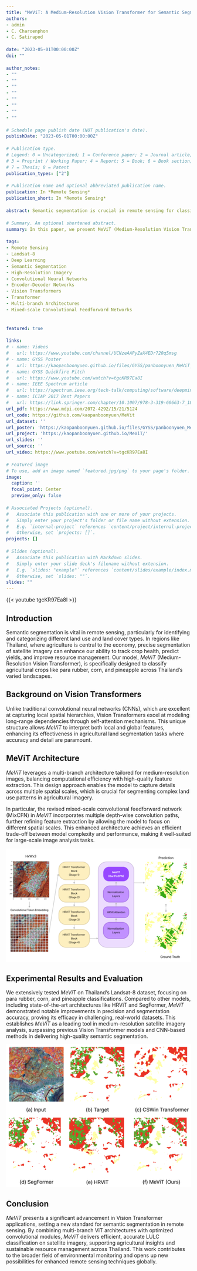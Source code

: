 ```yaml
---
title: "MeViT: A Medium-Resolution Vision Transformer for Semantic Segmentation on Landsat Satellite Imagery for Agriculture in Thailand"
authors:
- admin
- C. Charoenphon
- C. Satirapod

date: "2023-05-01T00:00:00Z"
doi: ""

author_notes:
- ""
- ""
- ""
- ""
- ""
- ""
- ""
- ""

# Schedule page publish date (NOT publication's date).
publishDate: "2023-05-01T00:00:00Z"

# Publication type.
# Legend: 0 = Uncategorized; 1 = Conference paper; 2 = Journal article;
# 3 = Preprint / Working Paper; 4 = Report; 5 = Book; 6 = Book section;
# 7 = Thesis; 8 = Patent
publication_types: ["2"]

# Publication name and optional abbreviated publication name.
publication: In *Remote Sensing*
publication_short: In *Remote Sensing*

abstract: Semantic segmentation is crucial in remote sensing for classifying each pixel in images into land use and land cover (LULC) categories. This paper presents MeViT (Medium-Resolution Vision Transformer), designed for key economic crops in Thailand such as para rubber, corn, and pineapple. MeViT enhances vision transformers by integrating medium-resolution multi-branch architectures, allowing for semantically rich and spatially precise representations. We improve mixed-scale convolutional feedforward networks (MixCFN) with multiple depth-wise convolution paths for better local information extraction, optimizing performance and efficiency. Extensive experiments on a publicly available Thai dataset show that MeViT outperforms state-of-the-art methods, achieving a precision of 92.22%, recall of 94.69%, F1 score of 93.44%, and mean IoU of 83.63%, highlighting its effectiveness in segmenting Landsat-8 data.

# Summary. An optional shortened abstract.
summary: In this paper, we present MeViT (Medium-Resolution Vision Transformer), designed for semantic segmentation of Landsat satellite imagery, focusing on key economic crops in Thailand para rubber, corn, and pineapple. MeViT enhances Vision Transformers (ViTs) by integrating medium-resolution multi-branch architectures and revising mixed-scale convolutional feedforward networks (MixCFN) to extract multi-scale local information. Extensive experiments on a public Thailand dataset demonstrate that MeViT outperforms state-of-the-art deep learning methods, achieving a precision of 92.22%, recall of 94.69%, F1 score of 93.44%, and mean IoU of 83.63%. These results highlight MeViT's effectiveness in accurately segmenting Thai Landsat-8 data.

tags:
- Remote Sensing
- Landsat-8
- Deep Learning
- Semantic Segmentation
- High-Resolution Imagery
- Convolutional Neural Networks
- Encoder-Decoder Networks
- Vision Transformers
- Transformer
- Multi-branch Architectures
- Mixed-scale Convolutional Feedforward Networks


featured: true

links:
# - name: Videos
#   url: https://www.youtube.com/channel/UCNzeAAPyZaX4EDr720q5msg
# - name: GYSS Poster
#   url: https://kaopanboonyuen.github.io/files/GYSS/panboonyuen_MeViT_Poster_toGYSS2025.pdf
# - name: GYSS Quickfire Pitch
#   url: https://www.youtube.com/watch?v=tgcKR97Ea8I
# - name: IEEE Spectrum article
#   url: https://spectrum.ieee.org/tech-talk/computing/software/deepmind-teaches-ai-teamwork
# - name: ICIAP 2017 Best Papers
#   url: https://link.springer.com/chapter/10.1007/978-3-319-60663-7_18
url_pdf: https://www.mdpi.com/2072-4292/15/21/5124
url_code: https://github.com/kaopanboonyuen/MeVit
url_dataset: ''
url_poster: 'https://kaopanboonyuen.github.io/files/GYSS/panboonyuen_MeViT_Poster_toGYSS2025.pdf'
url_project: 'https://kaopanboonyuen.github.io/MeViT/'
url_slides: ''
url_source: ''
url_video: https://www.youtube.com/watch?v=tgcKR97Ea8I

# Featured image
# To use, add an image named `featured.jpg/png` to your page's folder. 
image:
  caption: ''
  focal_point: Center
  preview_only: false

# Associated Projects (optional).
#   Associate this publication with one or more of your projects.
#   Simply enter your project's folder or file name without extension.
#   E.g. `internal-project` references `content/project/internal-project/index.md`.
#   Otherwise, set `projects: []`.
projects: []

# Slides (optional).
#   Associate this publication with Markdown slides.
#   Simply enter your slide deck's filename without extension.
#   E.g. `slides: "example"` references `content/slides/example/index.md`.
#   Otherwise, set `slides: ""`.
slides: ""
---
```


{{< youtube tgcKR97Ea8I >}}

## Introduction

Semantic segmentation is vital in remote sensing, particularly for identifying and categorizing different land use and land cover types. In regions like Thailand, where agriculture is central to the economy, precise segmentation of satellite imagery can enhance our ability to track crop health, predict yields, and improve resource management. Our model, *MeViT* (Medium-Resolution Vision Transformer), is specifically designed to classify agricultural crops like para rubber, corn, and pineapple across Thailand’s varied landscapes.

## Background on Vision Transformers

Unlike traditional convolutional neural networks (CNNs), which are excellent at capturing local spatial hierarchies, Vision Transformers excel at modeling long-range dependencies through self-attention mechanisms. This unique structure allows *MeViT* to interpret both local and global features, enhancing its effectiveness in agricultural land segmentation tasks where accuracy and detail are paramount.

## MeViT Architecture

*MeViT* leverages a multi-branch architecture tailored for medium-resolution images, balancing computational efficiency with high-quality feature extraction. This design approach enables the model to capture details across multiple spatial scales, which is crucial for segmenting complex land use patterns in agricultural imagery.

In particular, the revised mixed-scale convolutional feedforward network (MixCFN) in *MeViT* incorporates multiple depth-wise convolution paths, further refining feature extraction by allowing the model to focus on different spatial scales. This enhanced architecture achieves an efficient trade-off between model complexity and performance, making it well-suited for large-scale image analysis tasks.

![](featured_backup.png)

## Experimental Results and Evaluation

We extensively tested *MeViT* on Thailand’s Landsat-8 dataset, focusing on para rubber, corn, and pineapple classifications. Compared to other models, including state-of-the-art architectures like HRViT and SegFormer, *MeViT* demonstrated notable improvements in precision and segmentation accuracy, proving its efficacy in challenging, real-world datasets. This establishes *MeViT* as a leading tool in medium-resolution satellite imagery analysis, surpassing previous Vision Transformer models and CNN-based methods in delivering high-quality semantic segmentation.

![](compact.png)

## Conclusion

*MeViT* presents a significant advancement in Vision Transformer applications, setting a new standard for semantic segmentation in remote sensing. By combining multi-branch ViT architectures with optimized convolutional modules, *MeViT* delivers efficient, accurate LULC classification on satellite imagery, supporting agricultural insights and sustainable resource management across Thailand. This work contributes to the broader field of environmental monitoring and opens up new possibilities for enhanced remote sensing techniques globally.